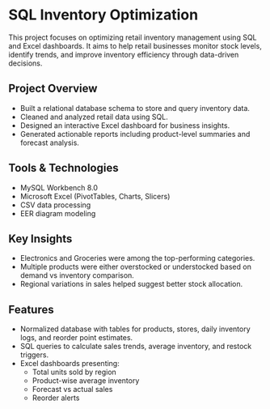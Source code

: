 # SQL Inventory Optimization

This project focuses on optimizing retail inventory management using SQL and Excel dashboards. It aims to help retail businesses monitor stock levels, identify trends, and improve inventory efficiency through data-driven decisions.

## Project Overview

- Built a relational database schema to store and query inventory data.
- Cleaned and analyzed retail data using SQL.
- Designed an interactive Excel dashboard for business insights.
- Generated actionable reports including product-level summaries and forecast analysis.

## Tools & Technologies

- MySQL Workbench 8.0
- Microsoft Excel (PivotTables, Charts, Slicers)
- CSV data processing
- EER diagram modeling

## Key Insights

- Electronics and Groceries were among the top-performing categories.
- Multiple products were either overstocked or understocked based on demand vs inventory comparison.
- Regional variations in sales helped suggest better stock allocation.

## Features

- Normalized database with tables for products, stores, daily inventory logs, and reorder point estimates.
- SQL queries to calculate sales trends, average inventory, and restock triggers.
- Excel dashboards presenting:
  - Total units sold by region
  - Product-wise average inventory
  - Forecast vs actual sales
  - Reorder alerts


